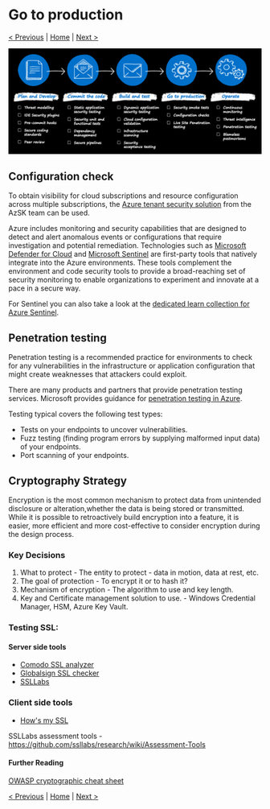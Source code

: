 # Go to production

[< Previous](./3-build-test.md) | [Home](./readme.md) | [Next >](./5-operate.md)

![devsecops-controls](./media/devsecops-controls.png)

## Configuration check
To obtain visibility for cloud subscriptions and resource configuration across multiple subscriptions, the [Azure tenant security solution](https://github.com/azsk/AzTS-docs) from the AzSK team can be used.

Azure includes monitoring and security capabilities that are designed to detect and alert anomalous events or configurations that require investigation and potential remediation. Technologies such as [Microsoft Defender for Cloud](https://docs.microsoft.com/en-us/azure/defender-for-cloud/defender-for-cloud-introduction) and [Microsoft Sentinel](https://docs.microsoft.com/en-us/azure/sentinel/overview) are first-party tools that natively integrate into the Azure environments. These tools complement the environment and code security tools to provide a broad-reaching set of security monitoring to enable organizations to experiment and innovate at a pace in a secure way.

For Sentinel you can also take a look at the [dedicated learn collection for Azure Sentinel](https://learn.microsoft.com/en-us/users/kimberlm/collections/eegrh51oqe3np5).

## Penetration testing
Penetration testing is a recommended practice for environments to check for any vulnerabilities in the infrastructure or application configuration that might create weaknesses that attackers could exploit.

There are many products and partners that provide penetration testing services. Microsoft provides guidance for [penetration testing in Azure](https://docs.microsoft.com/en-us/azure/security/fundamentals/pen-testing).

Testing typical covers the following test types:

- Tests on your endpoints to uncover vulnerabilities.
- Fuzz testing (finding program errors by supplying malformed input data) of your endpoints.
- Port scanning of your endpoints.

## Cryptography Strategy

Encryption is the most common mechanism to protect data from unintended disclosure or alteration,whether the data is being stored or transmitted. While it is possible to retroactively build encryption into a feature, it is easier, more efficient and more cost-effective to consider encryption during the design process. 

### Key Decisions
1. What to protect - The entity to protect - data in motion, data at rest, etc.
1. The goal of protection - To encrypt it or to hash it?
1. Mechanism of encryption - The algorithm to use and key length.
1. Key and Certificate management solution to use. - Windows Credential Manager, HSM, Azure Key Vault.

### Testing SSL:

#### Server side tools

* [Comodo SSL analyzer](https://comodosslstore.com/ssltools/ssl-checker.php)
* [Globalsign SSL checker](https://globalsign.ssllabs.com/)
* [SSLLabs](https://www.ssllabs.com/ssltest/)
### Client side tools
* [How's my SSL](https://www.howsmyssl.com/)

SSLLabs assessment tools - https://github.com/ssllabs/research/wiki/Assessment-Tools

#### Further Reading
[OWASP cryptographic cheat sheet](https://cheatsheetseries.owasp.org/cheatsheets/Cryptographic_Storage_Cheat_Sheet.html)

[< Previous](./3-build-test.md) | [Home](./readme.md) | [Next >](./5-operate.md)
